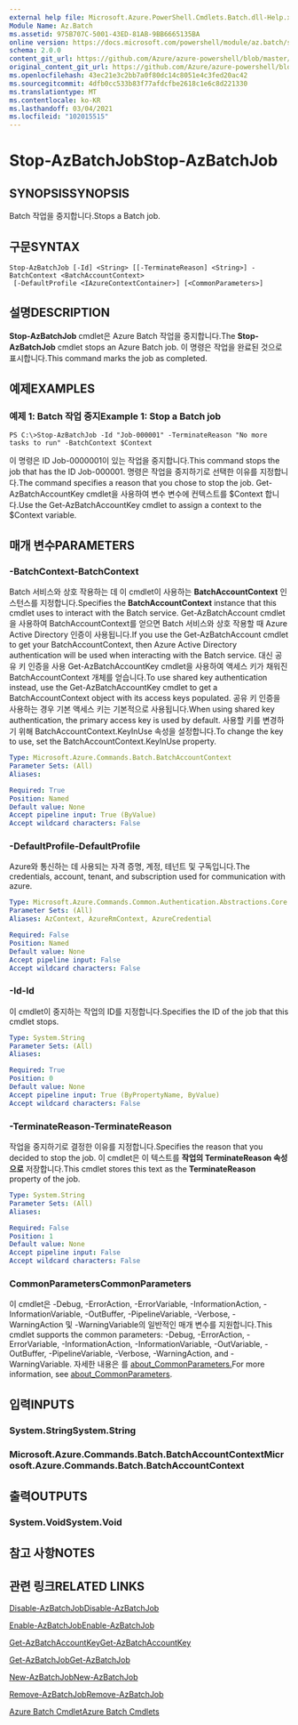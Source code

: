 ```yaml
---
external help file: Microsoft.Azure.PowerShell.Cmdlets.Batch.dll-Help.xml
Module Name: Az.Batch
ms.assetid: 975B707C-5001-43ED-81AB-9BB6665135BA
online version: https://docs.microsoft.com/powershell/module/az.batch/stop-azbatchjob
schema: 2.0.0
content_git_url: https://github.com/Azure/azure-powershell/blob/master/src/Batch/Batch/help/Stop-AzBatchJob.md
original_content_git_url: https://github.com/Azure/azure-powershell/blob/master/src/Batch/Batch/help/Stop-AzBatchJob.md
ms.openlocfilehash: 43ec21e3c2bb7a0f80dc14c8051e4c3fed20ac42
ms.sourcegitcommit: 4dfb0cc533b83f77afdcfbe2618c1e6c8d221330
ms.translationtype: MT
ms.contentlocale: ko-KR
ms.lasthandoff: 03/04/2021
ms.locfileid: "102015515"
---
```

# <span data-ttu-id="b8c87-101">Stop-AzBatchJob</span><span class="sxs-lookup"><span data-stu-id="b8c87-101">Stop-AzBatchJob</span></span>

## <span data-ttu-id="b8c87-102">SYNOPSIS</span><span class="sxs-lookup"><span data-stu-id="b8c87-102">SYNOPSIS</span></span>
<span data-ttu-id="b8c87-103">Batch 작업을 중지합니다.</span><span class="sxs-lookup"><span data-stu-id="b8c87-103">Stops a Batch job.</span></span>

## <span data-ttu-id="b8c87-104">구문</span><span class="sxs-lookup"><span data-stu-id="b8c87-104">SYNTAX</span></span>

```
Stop-AzBatchJob [-Id] <String> [[-TerminateReason] <String>] -BatchContext <BatchAccountContext>
 [-DefaultProfile <IAzureContextContainer>] [<CommonParameters>]
```

## <span data-ttu-id="b8c87-105">설명</span><span class="sxs-lookup"><span data-stu-id="b8c87-105">DESCRIPTION</span></span>
<span data-ttu-id="b8c87-106">**Stop-AzBatchJob** cmdlet은 Azure Batch 작업을 중지합니다.</span><span class="sxs-lookup"><span data-stu-id="b8c87-106">The **Stop-AzBatchJob** cmdlet stops an Azure Batch job.</span></span>
<span data-ttu-id="b8c87-107">이 명령은 작업을 완료된 것으로 표시합니다.</span><span class="sxs-lookup"><span data-stu-id="b8c87-107">This command marks the job as completed.</span></span>

## <span data-ttu-id="b8c87-108">예제</span><span class="sxs-lookup"><span data-stu-id="b8c87-108">EXAMPLES</span></span>

### <span data-ttu-id="b8c87-109">예제 1: Batch 작업 중지</span><span class="sxs-lookup"><span data-stu-id="b8c87-109">Example 1: Stop a Batch job</span></span>
```
PS C:\>Stop-AzBatchJob -Id "Job-000001" -TerminateReason "No more tasks to run" -BatchContext $Context
```

<span data-ttu-id="b8c87-110">이 명령은 ID Job-0000001이 있는 작업을 중지합니다.</span><span class="sxs-lookup"><span data-stu-id="b8c87-110">This command stops the job that has the ID Job-000001.</span></span>
<span data-ttu-id="b8c87-111">명령은 작업을 중지하기로 선택한 이유를 지정합니다.</span><span class="sxs-lookup"><span data-stu-id="b8c87-111">The command specifies a reason that you chose to stop the job.</span></span>
<span data-ttu-id="b8c87-112">Get-AzBatchAccountKey cmdlet을 사용하여 변수 변수에 컨텍스트를 $Context 합니다.</span><span class="sxs-lookup"><span data-stu-id="b8c87-112">Use the Get-AzBatchAccountKey cmdlet to assign a context to the $Context variable.</span></span>

## <span data-ttu-id="b8c87-113">매개 변수</span><span class="sxs-lookup"><span data-stu-id="b8c87-113">PARAMETERS</span></span>

### <span data-ttu-id="b8c87-114">-BatchContext</span><span class="sxs-lookup"><span data-stu-id="b8c87-114">-BatchContext</span></span>
<span data-ttu-id="b8c87-115">Batch 서비스와 상호 작용하는 데 이 cmdlet이 사용하는 **BatchAccountContext** 인스턴스를 지정합니다.</span><span class="sxs-lookup"><span data-stu-id="b8c87-115">Specifies the **BatchAccountContext** instance that this cmdlet uses to interact with the Batch service.</span></span>
<span data-ttu-id="b8c87-116">Get-AzBatchAccount cmdlet을 사용하여 BatchAccountContext를 얻으면 Batch 서비스와 상호 작용할 때 Azure Active Directory 인증이 사용됩니다.</span><span class="sxs-lookup"><span data-stu-id="b8c87-116">If you use the Get-AzBatchAccount cmdlet to get your BatchAccountContext, then Azure Active Directory authentication will be used when interacting with the Batch service.</span></span> <span data-ttu-id="b8c87-117">대신 공유 키 인증을 사용 Get-AzBatchAccountKey cmdlet을 사용하여 액세스 키가 채워진 BatchAccountContext 개체를 얻습니다.</span><span class="sxs-lookup"><span data-stu-id="b8c87-117">To use shared key authentication instead, use the Get-AzBatchAccountKey cmdlet to get a BatchAccountContext object with its access keys populated.</span></span> <span data-ttu-id="b8c87-118">공유 키 인증을 사용하는 경우 기본 액세스 키는 기본적으로 사용됩니다.</span><span class="sxs-lookup"><span data-stu-id="b8c87-118">When using shared key authentication, the primary access key is used by default.</span></span> <span data-ttu-id="b8c87-119">사용할 키를 변경하기 위해 BatchAccountContext.KeyInUse 속성을 설정합니다.</span><span class="sxs-lookup"><span data-stu-id="b8c87-119">To change the key to use, set the BatchAccountContext.KeyInUse property.</span></span>

```yaml
Type: Microsoft.Azure.Commands.Batch.BatchAccountContext
Parameter Sets: (All)
Aliases:

Required: True
Position: Named
Default value: None
Accept pipeline input: True (ByValue)
Accept wildcard characters: False
```

### <span data-ttu-id="b8c87-120">-DefaultProfile</span><span class="sxs-lookup"><span data-stu-id="b8c87-120">-DefaultProfile</span></span>
<span data-ttu-id="b8c87-121">Azure와 통신하는 데 사용되는 자격 증명, 계정, 테넌트 및 구독입니다.</span><span class="sxs-lookup"><span data-stu-id="b8c87-121">The credentials, account, tenant, and subscription used for communication with azure.</span></span>

```yaml
Type: Microsoft.Azure.Commands.Common.Authentication.Abstractions.Core.IAzureContextContainer
Parameter Sets: (All)
Aliases: AzContext, AzureRmContext, AzureCredential

Required: False
Position: Named
Default value: None
Accept pipeline input: False
Accept wildcard characters: False
```

### <span data-ttu-id="b8c87-122">-Id</span><span class="sxs-lookup"><span data-stu-id="b8c87-122">-Id</span></span>
<span data-ttu-id="b8c87-123">이 cmdlet이 중지하는 작업의 ID를 지정합니다.</span><span class="sxs-lookup"><span data-stu-id="b8c87-123">Specifies the ID of the job that this cmdlet stops.</span></span>

```yaml
Type: System.String
Parameter Sets: (All)
Aliases:

Required: True
Position: 0
Default value: None
Accept pipeline input: True (ByPropertyName, ByValue)
Accept wildcard characters: False
```

### <span data-ttu-id="b8c87-124">-TerminateReason</span><span class="sxs-lookup"><span data-stu-id="b8c87-124">-TerminateReason</span></span>
<span data-ttu-id="b8c87-125">작업을 중지하기로 결정한 이유를 지정합니다.</span><span class="sxs-lookup"><span data-stu-id="b8c87-125">Specifies the reason that you decided to stop the job.</span></span>
<span data-ttu-id="b8c87-126">이 cmdlet은 이 텍스트를 **작업의 TerminateReason 속성으로** 저장합니다.</span><span class="sxs-lookup"><span data-stu-id="b8c87-126">This cmdlet stores this text as the **TerminateReason** property of the job.</span></span>

```yaml
Type: System.String
Parameter Sets: (All)
Aliases:

Required: False
Position: 1
Default value: None
Accept pipeline input: False
Accept wildcard characters: False
```

### <span data-ttu-id="b8c87-127">CommonParameters</span><span class="sxs-lookup"><span data-stu-id="b8c87-127">CommonParameters</span></span>
<span data-ttu-id="b8c87-128">이 cmdlet은 -Debug, -ErrorAction, -ErrorVariable, -InformationAction, -InformationVariable, -OutBuffer, -PipelineVariable, -Verbose, -WarningAction 및 -WarningVariable의 일반적인 매개 변수를 지원합니다.</span><span class="sxs-lookup"><span data-stu-id="b8c87-128">This cmdlet supports the common parameters: -Debug, -ErrorAction, -ErrorVariable, -InformationAction, -InformationVariable, -OutVariable, -OutBuffer, -PipelineVariable, -Verbose, -WarningAction, and -WarningVariable.</span></span> <span data-ttu-id="b8c87-129">자세한 내용은 를 [about_CommonParameters.](http://go.microsoft.com/fwlink/?LinkID=113216)</span><span class="sxs-lookup"><span data-stu-id="b8c87-129">For more information, see [about_CommonParameters](http://go.microsoft.com/fwlink/?LinkID=113216).</span></span>

## <span data-ttu-id="b8c87-130">입력</span><span class="sxs-lookup"><span data-stu-id="b8c87-130">INPUTS</span></span>

### <span data-ttu-id="b8c87-131">System.String</span><span class="sxs-lookup"><span data-stu-id="b8c87-131">System.String</span></span>

### <span data-ttu-id="b8c87-132">Microsoft.Azure.Commands.Batch.BatchAccountContext</span><span class="sxs-lookup"><span data-stu-id="b8c87-132">Microsoft.Azure.Commands.Batch.BatchAccountContext</span></span>

## <span data-ttu-id="b8c87-133">출력</span><span class="sxs-lookup"><span data-stu-id="b8c87-133">OUTPUTS</span></span>

### <span data-ttu-id="b8c87-134">System.Void</span><span class="sxs-lookup"><span data-stu-id="b8c87-134">System.Void</span></span>

## <span data-ttu-id="b8c87-135">참고 사항</span><span class="sxs-lookup"><span data-stu-id="b8c87-135">NOTES</span></span>

## <span data-ttu-id="b8c87-136">관련 링크</span><span class="sxs-lookup"><span data-stu-id="b8c87-136">RELATED LINKS</span></span>

[<span data-ttu-id="b8c87-137">Disable-AzBatchJob</span><span class="sxs-lookup"><span data-stu-id="b8c87-137">Disable-AzBatchJob</span></span>](./Disable-AzBatchJob.md)

[<span data-ttu-id="b8c87-138">Enable-AzBatchJob</span><span class="sxs-lookup"><span data-stu-id="b8c87-138">Enable-AzBatchJob</span></span>](./Enable-AzBatchJob.md)

[<span data-ttu-id="b8c87-139">Get-AzBatchAccountKey</span><span class="sxs-lookup"><span data-stu-id="b8c87-139">Get-AzBatchAccountKey</span></span>](./Get-AzBatchAccountKey.md)

[<span data-ttu-id="b8c87-140">Get-AzBatchJob</span><span class="sxs-lookup"><span data-stu-id="b8c87-140">Get-AzBatchJob</span></span>](./Get-AzBatchJob.md)

[<span data-ttu-id="b8c87-141">New-AzBatchJob</span><span class="sxs-lookup"><span data-stu-id="b8c87-141">New-AzBatchJob</span></span>](./New-AzBatchJob.md)

[<span data-ttu-id="b8c87-142">Remove-AzBatchJob</span><span class="sxs-lookup"><span data-stu-id="b8c87-142">Remove-AzBatchJob</span></span>](./Remove-AzBatchJob.md)

[<span data-ttu-id="b8c87-143">Azure Batch Cmdlet</span><span class="sxs-lookup"><span data-stu-id="b8c87-143">Azure Batch Cmdlets</span></span>](/powershell/module/Az.Batch/)
